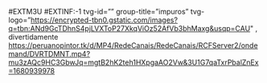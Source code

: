 #EXTM3U
#EXTINF:-1 tvg-id=”” group-title=”impuros” tvg-logo=”https://encrypted-tbn0.gstatic.com/images?q=tbn:ANd9GcTDhnS4pjLVXToP27XkqViOz52AfVb3bhMaxg&usqp=CAU" , divertidamente
https://peruanopintor.tk/d/MP4/RedeCanais/RedeCanais/RCFServer2/ondemand/DVRTDMNT.mp4?mu3zAQc9HC3GbwJq=mgtB2hK2teh1HXpgaAO2Vw&3U1G7qaTxrPbalZnEx=1680939978





















